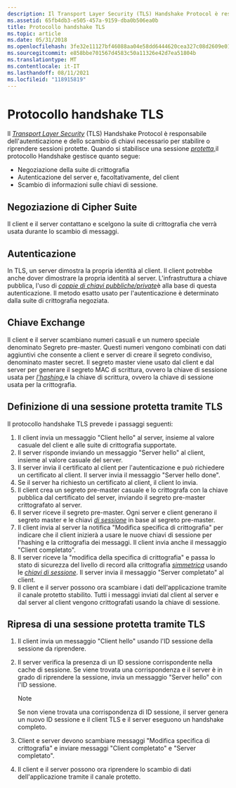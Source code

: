 ```yaml
---
description: Il Transport Layer Security (TLS) Handshake Protocol è responsabile dell'autenticazione e dello scambio di chiavi necessario per stabilire o riprendere sessioni protette.
ms.assetid: 65fb4db3-e505-457a-9159-dba0b506ea0b
title: Protocollo handshake TLS
ms.topic: article
ms.date: 05/31/2018
ms.openlocfilehash: 3fe32e11127bf46088aa04e58dd6444620cea327c08d2609e01749efcb1e00df
ms.sourcegitcommit: e858bbe701567d4583c50a11326e42d7ea51804b
ms.translationtype: MT
ms.contentlocale: it-IT
ms.lasthandoff: 08/11/2021
ms.locfileid: "118915819"
---
```

# <a name="tls-handshake-protocol"></a>Protocollo handshake TLS

Il [*Transport Layer Security*](../secgloss/t-gly.md) (TLS) Handshake Protocol è responsabile dell'autenticazione e dello scambio di chiavi necessario per stabilire o riprendere sessioni protette. Quando si stabilisce una sessione [*protetta,*](../secgloss/s-gly.md)il protocollo Handshake gestisce quanto segue:

-   Negoziazione della suite di crittografia
-   Autenticazione del server e, facoltativamente, del client
-   Scambio di informazioni sulle chiavi di sessione.

## <a name="cipher-suite-negotiation"></a>Negoziazione di Cipher Suite

Il client e il server contattano e scelgono la suite di crittografia che verrà usata durante lo scambio di messaggi.

## <a name="authentication"></a>Autenticazione

In TLS, un server dimostra la propria identità al client. Il client potrebbe anche dover dimostrare la propria identità al server. L'infrastruttura a chiave pubblica, l'uso di [*coppie di chiavi pubbliche/private*](../secgloss/p-gly.md)è alla base di questa autenticazione. Il metodo esatto usato per l'autenticazione è determinato dalla suite di crittografia negoziata.

## <a name="key-exchange"></a>Chiave Exchange

Il client e il server scambiano numeri casuali e un numero speciale denominato Segreto pre-master. Questi numeri vengono combinati con dati aggiuntivi che consente a client e server di creare il segreto condiviso, denominato master secret. Il segreto master viene usato dal client e dal server per generare il segreto MAC di scrittura, [](../secgloss/s-gly.md) ovvero la chiave di sessione usata per [*l'hashing,*](../secgloss/h-gly.md)e la chiave di scrittura, ovvero la chiave di sessione usata per la crittografia.

## <a name="establishing-a-secure-session-by-using-tls"></a>Definizione di una sessione protetta tramite TLS

Il protocollo handshake TLS prevede i passaggi seguenti:

1.  Il client invia un messaggio "Client hello" al server, insieme al valore casuale del client e alle suite di crittografia supportate.
2.  Il server risponde inviando un messaggio "Server hello" al client, insieme al valore casuale del server.
3.  Il server invia il certificato al client per l'autenticazione e può richiedere un certificato al client. Il server invia il messaggio "Server hello done".
4.  Se il server ha richiesto un certificato al client, il client lo invia.
5.  Il client crea un segreto pre-master casuale e lo crittografa con la chiave pubblica dal certificato del server, inviando il segreto pre-master crittografato al server. [](../secgloss/p-gly.md)
6.  Il server riceve il segreto pre-master. Ogni server e client generano il segreto master e le chiavi [*di sessione*](../secgloss/s-gly.md) in base al segreto pre-master.
7.  Il client invia al server la notifica "Modifica specifica di crittografia" per indicare che il client inizierà a usare le nuove chiavi di sessione per l'hashing e la crittografia dei messaggi. [](../secgloss/s-gly.md) [](../secgloss/h-gly.md) Il client invia anche il messaggio "Client completato".
8.  Il server riceve la "modifica della specifica di crittografia" e passa lo stato di sicurezza del livello di record alla crittografia [*simmetrica*](../secgloss/s-gly.md) usando le [*chiavi di sessione*](../secgloss/s-gly.md). Il server invia il messaggio "Server completato" al client.
9.  Il client e il server possono ora scambiare i dati dell'applicazione tramite il canale protetto stabilito. Tutti i messaggi inviati dal client al server e dal server al client vengono crittografati usando la chiave di sessione.

## <a name="resuming-a-secure-session-by-using-tls"></a>Ripresa di una sessione protetta tramite TLS

1.  Il client invia un messaggio "Client hello" usando l'ID sessione della sessione da riprendere.
2.  Il server verifica la presenza di un ID sessione corrispondente nella cache di sessione. Se viene trovata una corrispondenza e il server è in grado di riprendere la sessione, invia un messaggio "Server hello" con l'ID sessione.
    > [!Note]  
    > Se non viene trovata una corrispondenza di ID sessione, il server genera un nuovo ID sessione e il client TLS e il server eseguono un handshake completo.

     

3.  Client e server devono scambiare messaggi "Modifica specifica di crittografia" e inviare messaggi "Client completato" e "Server completato".
4.  Il client e il server possono ora riprendere lo scambio di dati dell'applicazione tramite il canale protetto.

 

 
